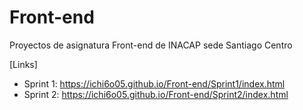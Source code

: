 # Front-end

Proyectos de asignatura Front-end de INACAP sede Santiago Centro

[Links]
- Sprint 1: https://ichi6o05.github.io/Front-end/Sprint1/index.html
- Sprint 2: https://ichi6o05.github.io/Front-end/Sprint2/index.html

